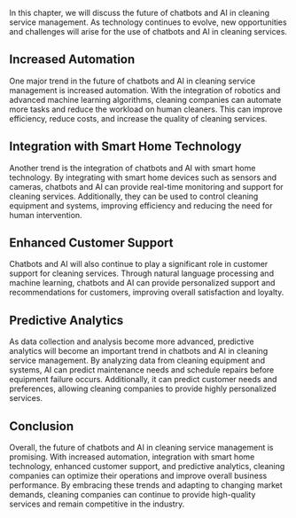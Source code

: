

In this chapter, we will discuss the future of chatbots and AI in cleaning service management. As technology continues to evolve, new opportunities and challenges will arise for the use of chatbots and AI in cleaning services.

Increased Automation
--------------------

One major trend in the future of chatbots and AI in cleaning service management is increased automation. With the integration of robotics and advanced machine learning algorithms, cleaning companies can automate more tasks and reduce the workload on human cleaners. This can improve efficiency, reduce costs, and increase the quality of cleaning services.

Integration with Smart Home Technology
--------------------------------------

Another trend is the integration of chatbots and AI with smart home technology. By integrating with smart home devices such as sensors and cameras, chatbots and AI can provide real-time monitoring and support for cleaning services. Additionally, they can be used to control cleaning equipment and systems, improving efficiency and reducing the need for human intervention.

Enhanced Customer Support
-------------------------

Chatbots and AI will also continue to play a significant role in customer support for cleaning services. Through natural language processing and machine learning, chatbots and AI can provide personalized support and recommendations for customers, improving overall satisfaction and loyalty.

Predictive Analytics
--------------------

As data collection and analysis become more advanced, predictive analytics will become an important trend in chatbots and AI in cleaning service management. By analyzing data from cleaning equipment and systems, AI can predict maintenance needs and schedule repairs before equipment failure occurs. Additionally, it can predict customer needs and preferences, allowing cleaning companies to provide highly personalized services.

Conclusion
----------

Overall, the future of chatbots and AI in cleaning service management is promising. With increased automation, integration with smart home technology, enhanced customer support, and predictive analytics, cleaning companies can optimize their operations and improve overall business performance. By embracing these trends and adapting to changing market demands, cleaning companies can continue to provide high-quality services and remain competitive in the industry.
